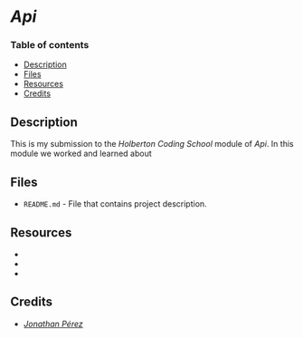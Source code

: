 # _Api_

### Table of contents

- [Description](#description)
- [Files](#files)
- [Resources](#resources)
- [Credits](#credits)

## Description

This is my submission to the _Holberton Coding School_ module of _Api_. In this module we worked and learned about

## Files

- `README.md` - File that contains project description.

## Resources

- _[]()_
- _[]()_
- _[]()_

## Credits

- _[Jonathan Pérez](https://github.com/prodjohnper)_
